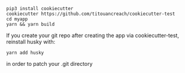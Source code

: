 ```
pip3 install cookiecutter
cookiecutter https://github.com/titouancreach/cookiecutter-test
cd myapp
yarn && yarn build
```

If you create your git repo after creating the app via cookiecutter-test, reinstall husky with:

```
yarn add husky
```
in order to patch your .git directory
